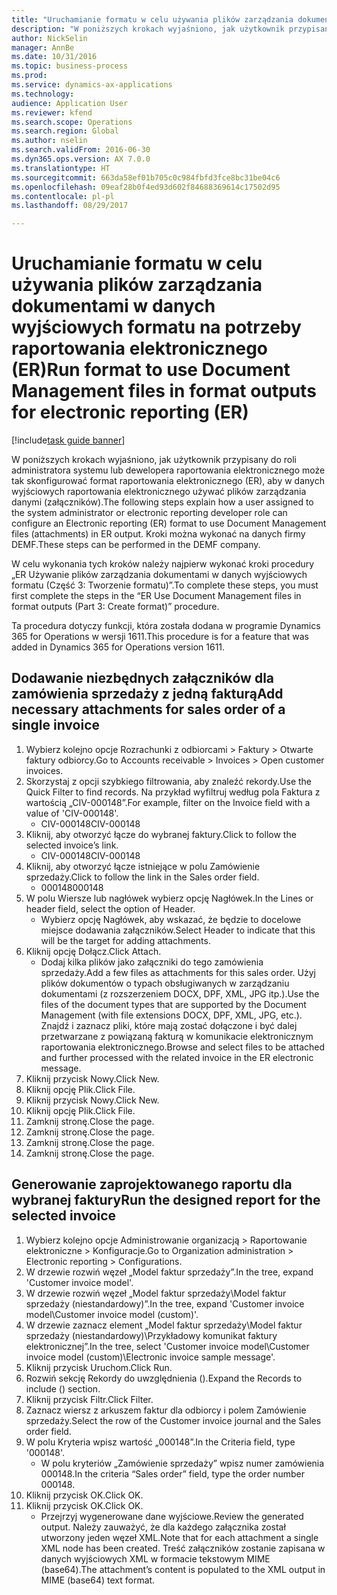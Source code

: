 ```yaml
--- 
title: "Uruchamianie formatu w celu używania plików zarządzania dokumentami w danych wyjściowych formatu na potrzeby raportowania elektronicznego (ER)"
description: "W poniższych krokach wyjaśniono, jak użytkownik przypisany do roli administratora systemu lub dewelopera raportowania elektronicznego może tak skonfigurować format raportowania elektronicznego (ER), aby w danych wyjściowych raportowania elektronicznego używać plików zarządzania danymi (załączników)."
author: NickSelin
manager: AnnBe
ms.date: 10/31/2016
ms.topic: business-process
ms.prod: 
ms.service: dynamics-ax-applications
ms.technology: 
audience: Application User
ms.reviewer: kfend
ms.search.scope: Operations
ms.search.region: Global
ms.author: nselin
ms.search.validFrom: 2016-06-30
ms.dyn365.ops.version: AX 7.0.0
ms.translationtype: HT
ms.sourcegitcommit: 663da58ef01b705c0c984fbfd3fce8bc31be04c6
ms.openlocfilehash: 09eaf28b0f4ed93d602f84688369614c17502d95
ms.contentlocale: pl-pl
ms.lasthandoff: 08/29/2017

---
```

# <a name="run-format-to-use-document-management-files-in-format-outputs-for-electronic-reporting-er"></a><span data-ttu-id="1eae4-103">Uruchamianie formatu w celu używania plików zarządzania dokumentami w danych wyjściowych formatu na potrzeby raportowania elektronicznego (ER)</span><span class="sxs-lookup"><span data-stu-id="1eae4-103">Run format to use Document Management files in format outputs for electronic reporting (ER)</span></span>

[!include[task guide banner](../../includes/task-guide-banner.md)]

<span data-ttu-id="1eae4-104">W poniższych krokach wyjaśniono, jak użytkownik przypisany do roli administratora systemu lub dewelopera raportowania elektronicznego może tak skonfigurować format raportowania elektronicznego (ER), aby w danych wyjściowych raportowania elektronicznego używać plików zarządzania danymi (załączników).</span><span class="sxs-lookup"><span data-stu-id="1eae4-104">The following steps explain how a user assigned to the system administrator or electronic reporting developer role can configure an Electronic reporting (ER) format to use Document Management files (attachments) in ER output.</span></span> <span data-ttu-id="1eae4-105">Kroki można wykonać na danych firmy DEMF.</span><span class="sxs-lookup"><span data-stu-id="1eae4-105">These steps can be performed in the DEMF company.</span></span>

<span data-ttu-id="1eae4-106">W celu wykonania tych kroków należy najpierw wykonać kroki procedury „ER Używanie plików zarządzania dokumentami w danych wyjściowych formatu (Część 3: Tworzenie formatu)”.</span><span class="sxs-lookup"><span data-stu-id="1eae4-106">To complete these steps, you must first complete the steps in the “ER Use Document Management files in format outputs (Part 3: Create format)” procedure.</span></span>

<span data-ttu-id="1eae4-107">Ta procedura dotyczy funkcji, która została dodana w programie Dynamics 365 for Operations w wersji 1611.</span><span class="sxs-lookup"><span data-stu-id="1eae4-107">This procedure is for a feature that was added in Dynamics 365 for Operations version 1611.</span></span>


## <a name="add-necessary-attachments-for-sales-order-of-a-single-invoice"></a><span data-ttu-id="1eae4-108">Dodawanie niezbędnych załączników dla zamówienia sprzedaży z jedną fakturą</span><span class="sxs-lookup"><span data-stu-id="1eae4-108">Add necessary attachments for sales order of a single invoice</span></span>
1. <span data-ttu-id="1eae4-109">Wybierz kolejno opcje Rozrachunki z odbiorcami > Faktury > Otwarte faktury odbiorcy.</span><span class="sxs-lookup"><span data-stu-id="1eae4-109">Go to Accounts receivable > Invoices > Open customer invoices.</span></span>
2. <span data-ttu-id="1eae4-110">Skorzystaj z opcji szybkiego filtrowania, aby znaleźć rekordy.</span><span class="sxs-lookup"><span data-stu-id="1eae4-110">Use the Quick Filter to find records.</span></span> <span data-ttu-id="1eae4-111">Na przykład wyfiltruj według pola Faktura z wartością „CIV-000148”.</span><span class="sxs-lookup"><span data-stu-id="1eae4-111">For example, filter on the Invoice field with a value of 'CIV-000148'.</span></span>
    * <span data-ttu-id="1eae4-112">CIV-000148</span><span class="sxs-lookup"><span data-stu-id="1eae4-112">CIV-000148</span></span>  
3. <span data-ttu-id="1eae4-113">Kliknij, aby otworzyć łącze do wybranej faktury.</span><span class="sxs-lookup"><span data-stu-id="1eae4-113">Click to follow the selected invoice’s link.</span></span>
    * <span data-ttu-id="1eae4-114">CIV-000148</span><span class="sxs-lookup"><span data-stu-id="1eae4-114">CIV-000148</span></span>  
4. <span data-ttu-id="1eae4-115">Kliknij, aby otworzyć łącze istniejące w polu Zamówienie sprzedaży.</span><span class="sxs-lookup"><span data-stu-id="1eae4-115">Click to follow the link in the Sales order field.</span></span>
    * <span data-ttu-id="1eae4-116">000148</span><span class="sxs-lookup"><span data-stu-id="1eae4-116">000148</span></span>  
5. <span data-ttu-id="1eae4-117">W polu Wiersze lub nagłówek wybierz opcję Nagłówek.</span><span class="sxs-lookup"><span data-stu-id="1eae4-117">In the Lines or header field, select the option of Header.</span></span>
    * <span data-ttu-id="1eae4-118">Wybierz opcję Nagłówek, aby wskazać, że będzie to docelowe miejsce dodawania załączników.</span><span class="sxs-lookup"><span data-stu-id="1eae4-118">Select Header to indicate that this will be the target for adding attachments.</span></span>  
6. <span data-ttu-id="1eae4-119">Kliknij opcję Dołącz.</span><span class="sxs-lookup"><span data-stu-id="1eae4-119">Click Attach.</span></span>
    * <span data-ttu-id="1eae4-120">Dodaj kilka plików jako załączniki do tego zamówienia sprzedaży.</span><span class="sxs-lookup"><span data-stu-id="1eae4-120">Add a few files as attachments for this sales order.</span></span> <span data-ttu-id="1eae4-121">Użyj plików dokumentów o typach obsługiwanych w zarządzaniu dokumentami (z rozszerzeniem DOCX, DPF, XML, JPG itp.).</span><span class="sxs-lookup"><span data-stu-id="1eae4-121">Use the files of the document types that are supported by the Document Management (with file extensions DOCX, DPF, XML, JPG, etc.).</span></span> <span data-ttu-id="1eae4-122">Znajdź i zaznacz pliki, które mają zostać dołączone i być dalej przetwarzane z powiązaną fakturą w komunikacie elektronicznym raportowania elektronicznego.</span><span class="sxs-lookup"><span data-stu-id="1eae4-122">Browse and select files to be attached and further processed with the related invoice in the ER electronic message.</span></span>  
7. <span data-ttu-id="1eae4-123">Kliknij przycisk Nowy.</span><span class="sxs-lookup"><span data-stu-id="1eae4-123">Click New.</span></span>
8. <span data-ttu-id="1eae4-124">Kliknij opcję Plik.</span><span class="sxs-lookup"><span data-stu-id="1eae4-124">Click File.</span></span>
9. <span data-ttu-id="1eae4-125">Kliknij przycisk Nowy.</span><span class="sxs-lookup"><span data-stu-id="1eae4-125">Click New.</span></span>
10. <span data-ttu-id="1eae4-126">Kliknij opcję Plik.</span><span class="sxs-lookup"><span data-stu-id="1eae4-126">Click File.</span></span>
11. <span data-ttu-id="1eae4-127">Zamknij stronę.</span><span class="sxs-lookup"><span data-stu-id="1eae4-127">Close the page.</span></span>
12. <span data-ttu-id="1eae4-128">Zamknij stronę.</span><span class="sxs-lookup"><span data-stu-id="1eae4-128">Close the page.</span></span>
13. <span data-ttu-id="1eae4-129">Zamknij stronę.</span><span class="sxs-lookup"><span data-stu-id="1eae4-129">Close the page.</span></span>
14. <span data-ttu-id="1eae4-130">Zamknij stronę.</span><span class="sxs-lookup"><span data-stu-id="1eae4-130">Close the page.</span></span>

## <a name="run-the-designed-report-for-the-selected-invoice"></a><span data-ttu-id="1eae4-131">Generowanie zaprojektowanego raportu dla wybranej faktury</span><span class="sxs-lookup"><span data-stu-id="1eae4-131">Run the designed report for the selected invoice</span></span>
1. <span data-ttu-id="1eae4-132">Wybierz kolejno opcje Administrowanie organizacją > Raportowanie elektroniczne > Konfiguracje.</span><span class="sxs-lookup"><span data-stu-id="1eae4-132">Go to Organization administration > Electronic reporting > Configurations.</span></span>
2. <span data-ttu-id="1eae4-133">W drzewie rozwiń węzeł „Model faktur sprzedaży”.</span><span class="sxs-lookup"><span data-stu-id="1eae4-133">In the tree, expand 'Customer invoice model'.</span></span>
3. <span data-ttu-id="1eae4-134">W drzewie rozwiń węzeł „Model faktur sprzedaży\Model faktur sprzedaży (niestandardowy)”.</span><span class="sxs-lookup"><span data-stu-id="1eae4-134">In the tree, expand 'Customer invoice model\Customer invoice model (custom)'.</span></span>
4. <span data-ttu-id="1eae4-135">W drzewie zaznacz element „Model faktur sprzedaży\Model faktur sprzedaży (niestandardowy)\Przykładowy komunikat faktury elektronicznej”.</span><span class="sxs-lookup"><span data-stu-id="1eae4-135">In the tree, select 'Customer invoice model\Customer invoice model (custom)\Electronic invoice sample message'.</span></span>
5. <span data-ttu-id="1eae4-136">Kliknij przycisk Uruchom.</span><span class="sxs-lookup"><span data-stu-id="1eae4-136">Click Run.</span></span>
6. <span data-ttu-id="1eae4-137">Rozwiń sekcję Rekordy do uwzględnienia ().</span><span class="sxs-lookup"><span data-stu-id="1eae4-137">Expand the Records to include () section.</span></span>
7. <span data-ttu-id="1eae4-138">Kliknij przycisk Filtr.</span><span class="sxs-lookup"><span data-stu-id="1eae4-138">Click Filter.</span></span>
8. <span data-ttu-id="1eae4-139">Zaznacz wiersz z arkuszem faktur dla odbiorcy i polem Zamówienie sprzedaży.</span><span class="sxs-lookup"><span data-stu-id="1eae4-139">Select the row of the Customer invoice journal and the Sales order field.</span></span>
9. <span data-ttu-id="1eae4-140">W polu Kryteria wpisz wartość „000148”.</span><span class="sxs-lookup"><span data-stu-id="1eae4-140">In the Criteria field, type '000148'.</span></span>
    * <span data-ttu-id="1eae4-141">W polu kryteriów „Zamówienie sprzedaży” wpisz numer zamówienia 000148.</span><span class="sxs-lookup"><span data-stu-id="1eae4-141">In the criteria “Sales order” field, type the order number 000148.</span></span>  
10. <span data-ttu-id="1eae4-142">Kliknij przycisk OK.</span><span class="sxs-lookup"><span data-stu-id="1eae4-142">Click OK.</span></span>
11. <span data-ttu-id="1eae4-143">Kliknij przycisk OK.</span><span class="sxs-lookup"><span data-stu-id="1eae4-143">Click OK.</span></span>
    * <span data-ttu-id="1eae4-144">Przejrzyj wygenerowane dane wyjściowe.</span><span class="sxs-lookup"><span data-stu-id="1eae4-144">Review the generated output.</span></span> <span data-ttu-id="1eae4-145">Należy zauważyć, że dla każdego załącznika został utworzony jeden węzeł XML.</span><span class="sxs-lookup"><span data-stu-id="1eae4-145">Note that for each attachment a single XML node has been created.</span></span> <span data-ttu-id="1eae4-146">Treść załączników zostanie zapisana w danych wyjściowych XML w formacie tekstowym MIME (base64).</span><span class="sxs-lookup"><span data-stu-id="1eae4-146">The attachment’s content is populated to the XML output in MIME (base64) text format.</span></span>  


